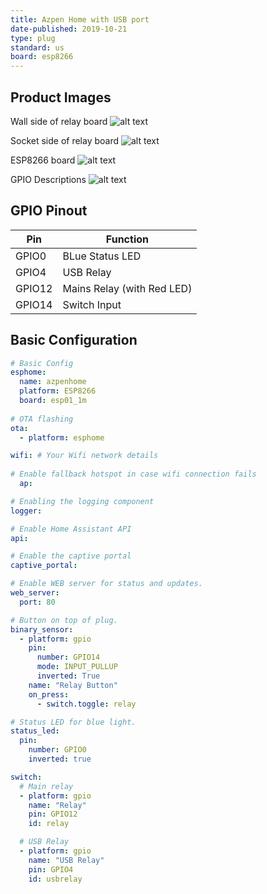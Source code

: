 ```yaml
---
title: Azpen Home with USB port
date-published: 2019-10-21
type: plug
standard: us
board: esp8266
---
```


## Product Images

Wall side of relay board
![alt text](/WallSide.jpeg "Wall Side of Board")

Socket side of relay board
![alt text](/SocketSide.jpeg "Socket Side of Board")

ESP8266 board
![alt text](/ESPboard.jpeg "ESP board")

GPIO Descriptions
![alt text](/GPIOs.jpeg "GPIO Descriptions")

## GPIO Pinout

| Pin    | Function                   |
| ------ | -------------------------- |
| GPIO0  | BLue Status LED            |
| GPIO4  | USB Relay                  |
| GPIO12 | Mains Relay (with Red LED) |
| GPIO14 | Switch Input               |

## Basic Configuration

```yaml
# Basic Config
esphome:
  name: azpenhome
  platform: ESP8266
  board: esp01_1m
    
# OTA flashing
ota:
  - platform: esphome

wifi: # Your Wifi network details
  
# Enable fallback hotspot in case wifi connection fails  
  ap:

# Enabling the logging component
logger:

# Enable Home Assistant API
api:

# Enable the captive portal
captive_portal:

# Enable WEB server for status and updates.
web_server:
  port: 80

# Button on top of plug.
binary_sensor:
  - platform: gpio
    pin:
      number: GPIO14
      mode: INPUT_PULLUP
      inverted: True
    name: "Relay Button"
    on_press:
      - switch.toggle: relay

# Status LED for blue light.
status_led:
  pin:
    number: GPIO0
    inverted: true

switch:
  # Main relay
  - platform: gpio
    name: "Relay"
    pin: GPIO12
    id: relay

  # USB Relay
  - platform: gpio
    name: "USB Relay"
    pin: GPIO4
    id: usbrelay
```
